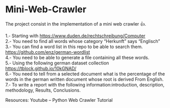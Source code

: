 # Mini-Web-Crawler
The project consist in the implementation of a mini web crawler :thumbsup:. <br />

1.- Starting with https://www.duden.de/rechtschreibung/Computer <br />
2.- You need to find all words whose category “Herkunft” says “Englisch” <br />
3.- You can find a word list in this repo to be able to search them. https://github.com/enz/german-wordlist <br />
4.- You need to be able to generate a file containing all these words. <br />
5.- Using the following german dataset collection https://tblock.github.io/10kGNAD/ <br />
6.- You need to tell from a selected document what is the percentage of the words in the german written document whose root is derived From English. <br />
7.- To write a report with the following information:introduction, description, methodology, Results, Conclusions. <br />

Resources: Youtube – Python Web Crawler Tutorial
